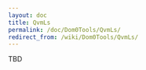 ```yaml
---
layout: doc
title: QvmLs
permalink: /doc/Dom0Tools/QvmLs/
redirect_from: /wiki/Dom0Tools/QvmLs/
---
```


TBD
